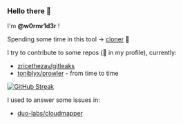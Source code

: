 ### Hello there 👋

I'm **@w0rmr1d3r** !

Spending some time in this tool -> [cloner](https://github.com/w0rmr1d3r/cloner) 🥳

I try to contribute to some repos (📌 in my profile), currently:
- [zricethezav/gitleaks](https://github.com/zricethezav/gitleaks)
- [toniblyx/prowler](https://github.com/toniblyx/prowler) - from time to time

[![GitHub Streak](https://github-readme-streak-stats.herokuapp.com/?user=w0rmr1d3r)](https://git.io/streak-stats)

I used to answer some issues in:
- [duo-labs/cloudmapper](https://github.com/duo-labs/cloudmapper)
